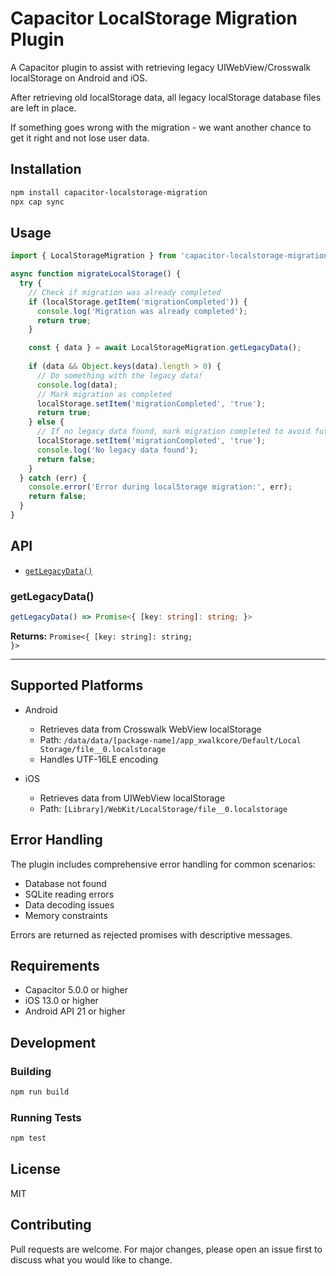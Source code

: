 # Capacitor LocalStorage Migration Plugin

A Capacitor plugin to assist with retrieving legacy UIWebView/Crosswalk localStorage on Android and iOS.

After retrieving old localStorage data, all legacy localStorage database files are left in place.

If something goes wrong with the migration - we want another chance to get it right and not lose user data.

## Installation

```bash
npm install capacitor-localstorage-migration
npx cap sync
```

## Usage

```typescript
import { LocalStorageMigration } from 'capacitor-localstorage-migration';

async function migrateLocalStorage() {
  try {
    // Check if migration was already completed
    if (localStorage.getItem('migrationCompleted')) {
      console.log('Migration was already completed');
      return true;
    }

    const { data } = await LocalStorageMigration.getLegacyData();
    
    if (data && Object.keys(data).length > 0) {
      // Do something with the legacy data!
      console.log(data);
      // Mark migration as completed
      localStorage.setItem('migrationCompleted', 'true');
      return true;
    } else {
      // If no legacy data found, mark migration completed to avoid future runs
      localStorage.setItem('migrationCompleted', 'true');
      console.log('No legacy data found');
      return false;
    }
  } catch (err) {
    console.error('Error during localStorage migration:', err);
    return false;
  }
}
```

## API

<docgen-index>

* [`getLegacyData()`](#getlegacydata)

</docgen-index>

<docgen-api>
<!--Update the source file JSDoc comments and rerun docgen to update the docs below-->

### getLegacyData()

```typescript
getLegacyData() => Promise<{ [key: string]: string; }>
```

**Returns:** <code>Promise&lt;{ [key: string]: string; }&gt;</code>

--------------------

</docgen-api>

## Supported Platforms

- Android
  - Retrieves data from Crosswalk WebView localStorage
  - Path: `/data/data/[package-name]/app_xwalkcore/Default/Local Storage/file__0.localstorage`
  - Handles UTF-16LE encoding
  
- iOS
  - Retrieves data from UIWebView localStorage
  - Path: `[Library]/WebKit/LocalStorage/file__0.localstorage`

## Error Handling

The plugin includes comprehensive error handling for common scenarios:

- Database not found
- SQLite reading errors
- Data decoding issues
- Memory constraints

Errors are returned as rejected promises with descriptive messages.

## Requirements

- Capacitor 5.0.0 or higher
- iOS 13.0 or higher
- Android API 21 or higher

## Development

### Building

```bash
npm run build
```

### Running Tests

```bash
npm test
```

## License

MIT

## Contributing

Pull requests are welcome. For major changes, please open an issue first to discuss what you would like to change.